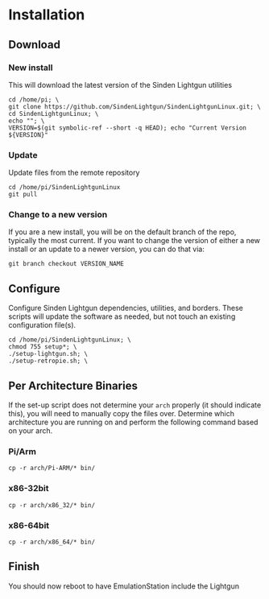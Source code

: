 # Installation

## Download

### New install

This will download the latest version of the Sinden Lightgun utilities

```
cd /home/pi; \
git clone https://github.com/SindenLightgun/SindenLightgunLinux.git; \
cd SindenLightgunLinux; \
echo ""; \
VERSION=$(git symbolic-ref --short -q HEAD); echo "Current Version ${VERSION}"
```

### Update

Update files from the remote repository

```
cd /home/pi/SindenLightgunLinux
git pull
```

### Change to a new version

If you are a new install, you will be on the default branch of the repo, typically the most current. If you want to change the version of either a new install or an update to a newer version, you can do that via:

```
git branch checkout VERSION_NAME
```

## Configure

Configure Sinden Lightgun dependencies, utilities, and borders. These scripts will update the software as needed, but not touch an existing configuration file(s).

```
cd /home/pi/SindenLightgunLinux; \
chmod 755 setup*; \
./setup-lightgun.sh; \
./setup-retropie.sh; \
```

## Per Architecture Binaries

If the set-up script does not determine your `arch` properly (it should indicate this), you will need to manually copy the files over. Determine which architecture you are running on and perform the following command based on your arch.

### Pi/Arm

```
cp -r arch/Pi-ARM/* bin/
```

### x86-32bit

```
cp -r arch/x86_32/* bin/
```

### x86-64bit

```
cp -r arch/x86_64/* bin/
```

## Finish

You should now reboot to have EmulationStation include the Lightgun


